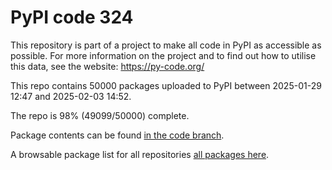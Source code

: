 # PyPI code 324

This repository is part of a project to make all code in PyPI as accessible as possible. For more information 
on the project and to find out how to utilise this data, see the website: https://py-code.org/

This repo contains 50000 packages uploaded to PyPI between 
2025-01-29 12:47 and 2025-02-03 14:52.

The repo is 98% (49099/50000) complete.

Package contents can be found [in the code branch](https://github.com/pypi-data/pypi-mirror-324/tree/code/packages).

A browsable package list for all repositories [all packages here](https://py-code.org/repositories/pypi-mirror-324).


